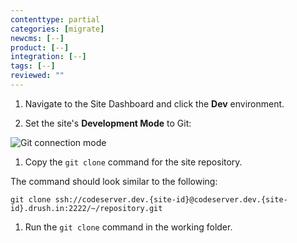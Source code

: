 ```yaml
---
contenttype: partial
categories: [migrate]
newcms: [--]
product: [--]
integration: [--]
tags: [--]
reviewed: ""
---
```


1. Navigate to the Site Dashboard and click the **<span class="fa fa-wrench"></span> Dev** environment.

1. Set the site's **Development Mode** to Git:

  ![Git connection mode](../../images/dashboard/connection-mode-git.png)

1. Copy the `git clone` command for the site repository.

  The command should look similar to the following:

  ```shell{promptUser:user}
  git clone ssh://codeserver.dev.{site-id}@codeserver.dev.{site-id}.drush.in:2222/~/repository.git
  ```

1. Run the `git clone` command in the working folder.
